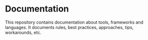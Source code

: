 # Documentation
This repository contains documentation about tools, frameworks and languages.
It documents rules, best practices, approaches, tips, workarounds, etc.
